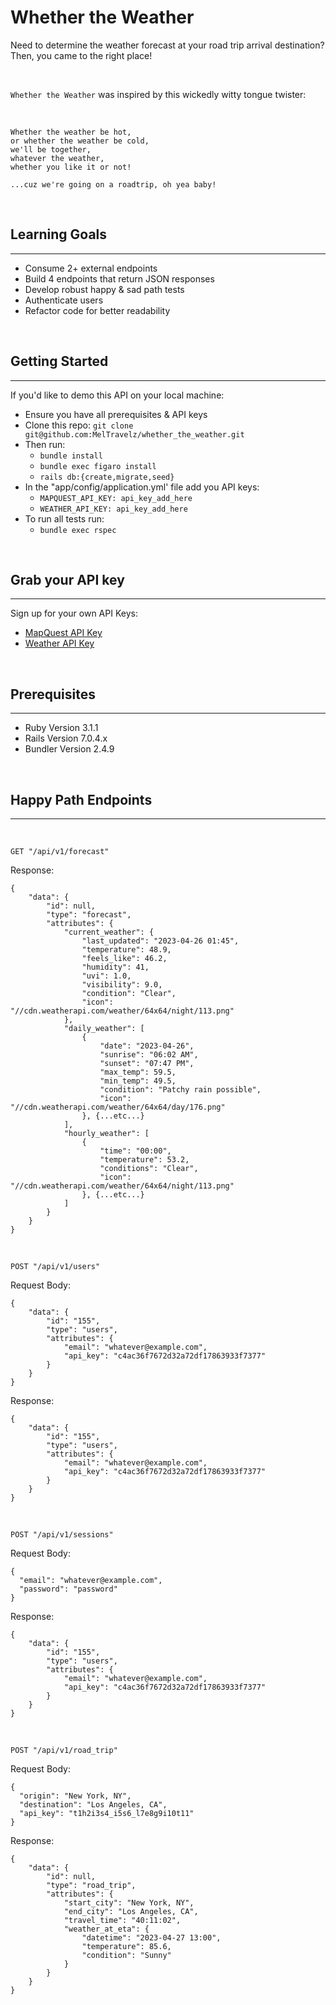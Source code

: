 # Whether the Weather

Need to determine the weather forecast at your road trip arrival destination?
Then, you came to the right place!

<br>

`Whether the Weather` was inspired by this wickedly witty tongue twister:

<br>

```
Whether the weather be hot,
or whether the weather be cold, 
we'll be together, 
whatever the weather, 
whether you like it or not! 

...cuz we're going on a roadtrip, oh yea baby!
```

<br>

## Learning Goals
<hr>

- Consume 2+ external endpoints
- Build 4 endpoints that return JSON responses
- Develop robust happy & sad path tests
- Authenticate users 
- Refactor code for better readability

<br>

## Getting Started
<hr>

If you'd like to demo this API on your local machine:
- Ensure you have all prerequisites & API keys
- Clone this repo: `git clone git@github.com:MelTravelz/whether_the_weather.git`
- Then run:
    - `bundle install`
    - `bundle exec figaro install`
    - `rails db:{create,migrate,seed}`
- In the "app/config/application.yml' file add you API keys:
    - `MAPQUEST_API_KEY: api_key_add_here`
    - `WEATHER_API_KEY: api_key_add_here`
- To run all tests run:
    - `bundle exec rspec`

<br>

## Grab your API key
<hr>

Sign up for your own API Keys:
- [MapQuest API Key](https://developer.mapquest.com/user/login/sign-up)
- [Weather API Key](https://www.weatherapi.com/signup.aspx)

<br>

## Prerequisites
<hr>

- Ruby Version 3.1.1
- Rails Version 7.0.4.x
- Bundler Version 2.4.9

<br>

## Happy Path Endpoints
<hr>

<br>

`GET "/api/v1/forecast"`

Response:
```
{
    "data": {
        "id": null,
        "type": "forecast",
        "attributes": {
            "current_weather": {
                "last_updated": "2023-04-26 01:45",
                "temperature": 48.9,
                "feels_like": 46.2,
                "humidity": 41,
                "uvi": 1.0,
                "visibility": 9.0,
                "condition": "Clear",
                "icon": "//cdn.weatherapi.com/weather/64x64/night/113.png"
            },
            "daily_weather": [
                {
                    "date": "2023-04-26",
                    "sunrise": "06:02 AM",
                    "sunset": "07:47 PM",
                    "max_temp": 59.5,
                    "min_temp": 49.5,
                    "condition": "Patchy rain possible",
                    "icon": "//cdn.weatherapi.com/weather/64x64/day/176.png"
                }, {...etc...}
            ],
            "hourly_weather": [
                {
                    "time": "00:00",
                    "temperature": 53.2,
                    "conditions": "Clear",
                    "icon": "//cdn.weatherapi.com/weather/64x64/night/113.png"
                }, {...etc...}
            ]
        }
    }
}
```

<br>

`POST "/api/v1/users"`

Request Body:
```
{
    "data": {
        "id": "155",
        "type": "users",
        "attributes": {
            "email": "whatever@example.com",
            "api_key": "c4ac36f7672d32a72df17863933f7377"
        }
    }
}
```
Response:
```
{
    "data": {
        "id": "155",
        "type": "users",
        "attributes": {
            "email": "whatever@example.com",
            "api_key": "c4ac36f7672d32a72df17863933f7377"
        }
    }
}
```

<br>

`POST "/api/v1/sessions"`

Request Body:
```
{
  "email": "whatever@example.com",
  "password": "password"
}
```
Response:
```
{
    "data": {
        "id": "155",
        "type": "users",
        "attributes": {
            "email": "whatever@example.com",
            "api_key": "c4ac36f7672d32a72df17863933f7377"
        }
    }
}
```

<br>

`POST "/api/v1/road_trip"`

Request Body:
```
{
  "origin": "New York, NY",
  "destination": "Los Angeles, CA",
  "api_key": "t1h2i3s4_i5s6_l7e8g9i10t11"
}
```
Response: 
```
{
    "data": {
        "id": null,
        "type": "road_trip",
        "attributes": {
            "start_city": "New York, NY",
            "end_city": "Los Angeles, CA",
            "travel_time": "40:11:02",
            "weather_at_eta": {
                "datetime": "2023-04-27 13:00",
                "temperature": 85.6,
                "condition": "Sunny"
            }
        }
    }
}
```
